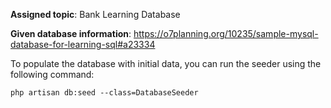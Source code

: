 **Assigned topic**: Bank Learning Database

**Given database information**: https://o7planning.org/10235/sample-mysql-database-for-learning-sql#a23334


To populate the database with initial data, you can run the seeder using the following command:

```
php artisan db:seed --class=DatabaseSeeder
```